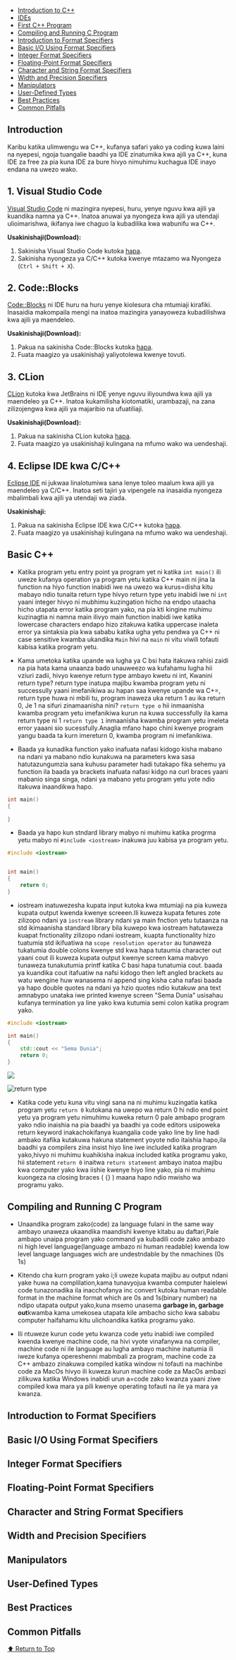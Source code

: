 - [Introduction to C++](#introduction-to-c)
- [IDEs](#ides)
- [First C++ Program](#first-c-program)
- [Compiling and Running C Program](#compiling-and-running-c-program)
- [Introduction to Format Specifiers](#introduction-to-format-specifiers)
- [Basic I/O Using Format Specifiers](#basic-io-using-format-specifiers)
- [Integer Format Specifiers](#integer-format-specifiers)
- [Floating-Point Format Specifiers](#floating-point-format-specifiers)
- [Character and String Format Specifiers](#character-and-string-format-specifiers)
- [Width and Precision Specifiers](#width-and-precision-specifiers)
- [Manipulators](#manipulators)
- [User-Defined Types](#user-defined-types)
- [Best Practices](#best-practices)
- [Common Pitfalls](#common-pitfalls)

<a name="top"></a>

## Introduction

Karibu katika ulimwengu wa C++, kufanya safari yako ya coding kuwa laini na nyepesi, ngoja tuangalie baadhi ya IDE zinatumika kwa ajili ya C++, kuna IDE za free za pia kuna IDE za bure hivyo nimuhimu kuchagua IDE inayo endana na uwezo wako.

## 1. Visual Studio Code

[Visual Studio Code](https://code.visualstudio.com/) ni mazingira nyepesi, huru, yenye nguvu kwa ajili ya kuandika namna ya C++. Inatoa anuwai ya nyongeza kwa ajili ya utendaji ulioimarishwa, ikifanya iwe chaguo la kubadilika kwa wabunifu wa C++.

**Usakinishaji(Download):**

1. Sakinisha Visual Studio Code kutoka [hapa](https://code.visualstudio.com/).
2. Sakinisha nyongeza ya C/C++ kutoka kwenye mtazamo wa Nyongeza (`Ctrl + Shift + X`).

## 2. Code::Blocks

[Code::Blocks](http://www.codeblocks.org/) ni IDE huru na huru yenye kiolesura cha mtumiaji kirafiki. Inasaidia makompaila mengi na inatoa mazingira yanayoweza kubadilishwa kwa ajili ya maendeleo.

**Usakinishaji(Download):**

1. Pakua na sakinisha Code::Blocks kutoka [hapa](http://www.codeblocks.org/).
2. Fuata maagizo ya usakinishaji yaliyotolewa kwenye tovuti.

## 3. CLion

[CLion](https://www.jetbrains.com/clion/) kutoka kwa JetBrains ni IDE yenye nguvu iliyoundwa kwa ajili ya maendeleo ya C++. Inatoa kukamilisha kiotomatiki, urambazaji, na zana zilizojengwa kwa ajili ya majaribio na ufuatiliaji.

**Usakinishaji(Download):**

1. Pakua na sakinisha CLion kutoka [hapa](https://www.jetbrains.com/clion/).
2. Fuata maagizo ya usakinishaji kulingana na mfumo wako wa uendeshaji.

## 4. Eclipse IDE kwa C/C++

[Eclipse IDE](https://www.eclipse.org/) ni jukwaa linalotumiwa sana lenye toleo maalum kwa ajili ya maendeleo ya C/C++. Inatoa seti tajiri ya vipengele na inasaidia nyongeza mbalimbali kwa ajili ya utendaji wa ziada.

**Usakinishaji:**

1. Pakua na sakinisha Eclipse IDE kwa C/C++ kutoka [hapa](https://www.eclipse.org/downloads/).
2. Fuata maagizo ya usakinishaji kulingana na mfumo wako wa uendeshaji.

## Basic C++

- Katika program yetu entry point ya program yet ni katika `int main()` ili uweze kufanya operation ya program yetu katika C++ main ni jina la function na hiyo function inabidi iwe na uwezo wa kurus=disha kitu mabayo ndio tunaita return type hivyo return type yetu inabidi iwe ni `int` yaani integer hivyo ni mubhimu kuzingation hicho na endpo utaacha hicho utapata error katika program yako, na pia kti kingine muhimu kuzinagtia ni namna main ilivyo main function inabidi iwe katika lowercase characters endapo hizo zitakuwa katika uppercase inaleta error ya sintaksia pia kwa sababu katika ugha yetu pendwa ya C++ ni case sensitive kwamba ukandika `Main` hivi na `main` ni vitu viwili tofauti kabisa katika program yetu.

- Kama umetoka katika upande wa lugha ya C bsi hata itakuwa rahisi zaidi na pia hata kama unaanza bado unauweezo wa kufahamu lugha hii vziuri zadii, hivyo kwenye return type ambayo kwetu ni int, Kwanini return type? return type inatupa majibu kwamba program yetu ni successully yaani imefanikiwa au hapan saa kwenye upande wa C+=, return type huwa ni mbili tu, program inaweza uka return 1 au ika return 0, Je 1 na sifuri zinamaanisha nini? `return type o` hii inmaanisha kwamba program yetu imefanikiwa kurun na kuwa successfully ila kama return type ni 1 `return type 1` inmaanisha kwamba program yetu imeleta error yaaani sio sucessfully.Anaglia mfano hapo chini kwenye program yangu baada ta kurn imereturn 0, kwamba program ni imefanikiwa.

- Baada ya kunadika function yako inafuata nafasi kidogo kisha mabano na ndani ya mabano ndio kunakuwa na parameters kwa sasa hatutazungumzia sana kuhusu parameter hadi tutakapo fika sehemu ya function ila baada ya brackets inafuata nafasi kidgo na curl braces yaani mabanio singa singa, ndani ya mabano yetu program yetu yote ndio itakuwa inaandikwa hapo.

```cpp
int main()
{
    
}
```

- Baada ya hapo kun stndard library mabyo ni muhimu katika progrma yetu mabyo ni `#include <iostream>` inakuwa juu kabisa ya program yetu.

```cpp
#include <iostream>


int main()
{
    return 0;
}

```

- iostream inatuwezesha kupata input kutoka kwa mtumiaji na pia kuweza kupata output kwenda kwenye screeen.Ili kuweza kupata fetures zote zilizopo ndani ya `iostream` library ndani ya main fnction yetu tutaanza na std ikimaanisha standard library bila kuwepo kwa iostream hatutaweza kuapat fnctionality zilizopo ndani iostream, kuapta functionality hizo tuatumia std ikifuatiwa na `scope resolution operator` au tunaweza tukatumia double colons kwenye std kwa hapa tutaumia character out yaani cout ili kuweza kupata output kwenye screen kama mabvyo tunaweza tunakutumia printf katika C basi hapa tunatumia cout. baada ya kuandika cout itafuatiw na nafsi kidogo then left angled brackets au watu wengine huw wanasema ni append sing kisha caha nafasi baada ya hapo double quotes na ndani ya hzio quotes ndio kutakuw ana text amnabypo unataka iwe printed kwenye screen "Sema Dunia" usisahau kufanya termination ya line yako kwa kutumia semi colon katika program yako.

```cpp
#include <iostream>

int main()
{
    std::cout << "Sema Dunia";
    return 0;
}
```

![](/assets/sema%20dunia.PNG)

![return type](/assets/return%20type.PNG)

- Katika code yetu kuna vitu vingi sana na ni muhimu kuzingatia katika program yetu
`return 0` kutokana na uwepo wa return 0 hi ndio end point yetu ya program yetu nimuhimu kuweka return 0 pale ambapo program yako ndio inaishia na pia baadhi ya baadhi ya code editors usipoweka return keyword inakachokifanya kuangalia code yako line by line hadi ambako itafika kutakuwa hakuna statement yoyote ndio itaishia hapo,ila baadhi ya compilers zina insist hiyo line iwe included katika program yako,hivyo ni muhimu kuahikisha inakua included katika programu yako, hii statement `return 0` inaitwa `return statement` ambayo inatoa majibu kwa computer yako kwa iishie kwenye hiyo line yako, pia ni muhimu kuongeza na closing braces ( {} ) maana hapo ndio mwisho wa programu yako.

## Compiling and Running C Program

- Unaandika program zako(code) za language fulani in the same way ambayo unaweza ukaandika maandishi kwenye kitabu au daftari,Pale ambapo unaipa program yako command ya kubadili code zako ambazo ni high level language(language ambazo ni human readable) kwenda low level language languages wich are undestndable by the nmachines (0s 1s)
- Kitendo cha kurn program yako i;li uweze kupata majibu au output ndani yake huwa na complilation,kama tunavyojua kwamba computer haielewi code tunazonadika ila inacchofanya inc convert kutoka human readable format in the machine format which are 0s and 1s(binary number) na ndipo utapata output yako,kuna msemo unasema **garbage in, garbage out**kwamba kama umekosea utapata kile ambacho sicho kwa sababu computer haifahamu kitu ulichoandika katika programu yako.

- Ili ntuweze kurun code yetu kwanza code yetu inabidi iwe compiled kwenda kwenye machine code, na hivi vyote vinafanywa na compiler, machine code ni ile language au lugha ambayo machine inatumia ili iweze kufanya opereshenni mabmbali za program, machine code za C++ ambazo zinakuwa compiled katika window ni tofauti na machinbe code za MacOs hivyo ili kuweza kurun machine code za MacOs ambazi zilikuwa katika Windows inabidi urun a=code zako kwanza yaani ziwe compiled kwa mara ya pili kwenye operating tofauti na ile ya mara ya kwanza.


## Introduction to Format Specifiers

## Basic I/O Using Format Specifiers

## Integer Format Specifiers

## Floating-Point Format Specifiers

## Character and String Format Specifiers

## Width and Precision Specifiers

## Manipulators

## User-Defined Types

## Best Practices

## Common Pitfalls

[⬆️ Return to Top](#top)
